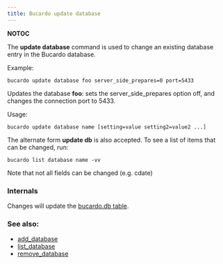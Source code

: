 ```yaml
---
title: Bucardo update database
---
```


__NOTOC__

The **update database** command is used to change an existing database entry in the Bucardo database.

Example:

    bucardo update database foo server_side_prepares=0 port=5433

Updates the database **foo**: sets the server_side_prepares option off, and changes the connection port to 5433.

Usage:

    bucardo update database name [setting=value setting2=value2 ...]

The alternate form **update db** is also accepted. To see a list of items that can be changed, run:

    bucardo list database name -vv

Note that not all fields can be changed (e.g. cdate)

### Internals

Changes will update the [bucardo.db table](/bucardo.db_table "wikilink").

### See also:

-   [add_database](/Bucardo/add_database "wikilink")
-   [list_database](/Bucardo/list_database "wikilink")
-   [remove_database](/Bucardo/remove_database "wikilink")
